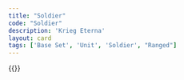 ```yaml
---
title: "Soldier"
code: "Soldier"
description: 'Krieg Eterna'
layout: card
tags: ['Base Set', 'Unit', 'Soldier', "Ranged"]
---
```

{{<card-detail-page title="Soldier" artwork="Zouave by Paul Louis Narcisse Grolleron (1870)" />}}
